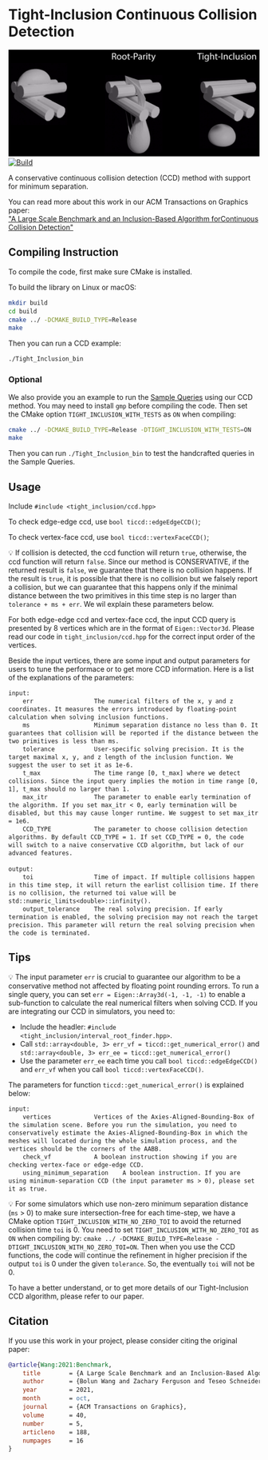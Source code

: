 # Tight-Inclusion Continuous Collision Detection
<!-- ![](./fig/line-search.jpg) -->
![](./fig/tight-inclusion-teaser.png)
[![Build](https://github.com/Continuous-Collision-Detection/Tight-Inclusion/actions/workflows/continuous.yml/badge.svg)](https://github.com/Continuous-Collision-Detection/Tight-Inclusion/actions/workflows/continuous.yml)

A conservative continuous collision detection (CCD) method with support for minimum separation.

You can read more about this work in our ACM Transactions on Graphics paper:<br>
["A Large Scale Benchmark and an Inclusion-Based Algorithm forContinuous Collision Detection"](https://continuous-collision-detection.github.io/tight_inclusion/)

## Compiling Instruction

To compile the code, first make sure CMake is installed.

To build the library on Linux or macOS:
```sh
mkdir build
cd build
cmake ../ -DCMAKE_BUILD_TYPE=Release
make
```
Then you can run a CCD example:
```bash
./Tight_Inclusion_bin
```

### Optional

We also provide you an example to run the [Sample Queries](https://github.com/Continuous-Collision-Detection/Sample-Queries) using our CCD method. You may need to install `gmp` before compiling the code. Then set the CMake option `TIGHT_INCLUSION_WITH_TESTS` as `ON` when compiling:
```sh
cmake ../ -DCMAKE_BUILD_TYPE=Release -DTIGHT_INCLUSION_WITH_TESTS=ON
make
```
Then you can run `./Tight_Inclusion_bin` to test the handcrafted queries in the Sample Queries.
## Usage
Include `#include <tight_inclusion/ccd.hpp>`

To check edge-edge ccd, use `bool ticcd::edgeEdgeCCD()`;

To check vertex-face ccd, use `bool ticcd::vertexFaceCCD()`;

💡 If collision is detected, the ccd function will return `true`, otherwise, the ccd function will return `false`. Since our method is CONSERVATIVE, if the returned result is `false`, we guarantee that there is no collision happens. If the result is `true`, it is possible that there is no collision but we falsely report a collision, but we can guarantee that this happens only if the minimal distance between the two primitives in this time step is no larger than `tolerance + ms + err`. We wil explain these parameters below.  

For both edge-edge ccd and vertex-face ccd, the input CCD query is presented by 8 vertices which are in the format of `Eigen::Vector3d`. Please read our code in `tight_inclusion/ccd.hpp` for the correct input order of the vertices.

Beside the input vertices, there are some input and output parameters for users to tune the performace or to get more CCD information. Here is a list of the explanations of the parameters:

```
input:
    err                 The numerical filters of the x, y and z coordinates. It measures the errors introduced by floating-point calculation when solving inclusion functions.
    ms                  Minimum separation distance no less than 0. It guarantees that collision will be reported if the distance between the two primitives is less than ms.
    tolerance           User-specific solving precision. It is the target maximal x, y, and z length of the inclusion function. We suggest the user to set it as 1e-6.
    t_max               The time range [0, t_max] where we detect collisions. Since the input query implies the motion in time range [0, 1], t_max should no larger than 1.
    max_itr             The parameter to enable early termination of the algorithm. If you set max_itr < 0, early termination will be disabled, but this may cause longer runtime. We suggest to set max_itr = 1e6.
    CCD_TYPE            The parameter to choose collision detection algorithms. By default CCD_TYPE = 1. If set CCD_TYPE = 0, the code will switch to a naive conservative CCD algorithm, but lack of our advanced features.

output:
    toi                 Time of impact. If multiple collisions happen in this time step, it will return the earlist collision time. If there is no collision, the returned toi value will be std::numeric_limits<double>::infinity().
    output_tolerance    The real solving precision. If early termination is enabled, the solving precision may not reach the target precision. This parameter will return the real solving precision when the code is terminated.
```
## Tips
💡 The input parameter `err` is crucial to guarantee our algorithm to be a conservative method not affected by floating point rounding errors. To run a single query, you can set `err = Eigen::Array3d(-1, -1, -1)` to enable a sub-function to calculate the real numerical filters when solving CCD. If you are integrating our CCD in simulators, you need to:

- Include the headler: `#include <tight_inclusion/interval_root_finder.hpp>`.
- Call `std::array<double, 3> err_vf = ticcd::get_numerical_error()` and `std::array<double, 3> err_ee = ticcd::get_numerical_error()`
- Use the parameter `err_ee` each time you call `bool ticcd::edgeEdgeCCD()` and `err_vf` when you call `bool ticcd::vertexFaceCCD()`.

The parameters for function `ticcd::get_numerical_error()` is explained below:
```
input:
    vertices            Vertices of the Axies-Aligned-Bounding-Box of the simulation scene. Before you run the simulation, you need to conservatively estimate the Axies-Aligned-Bounding-Box in which the meshes will located during the whole simulation process, and the vertices should be the corners of the AABB.
    check_vf            A boolean instruction showing if you are checking vertex-face or edge-edge CCD.
    using_minimum_separation    A boolean instruction. If you are using minimum-separation CCD (the input parameter ms > 0), please set it as true.

```
💡 For some simulators which use non-zero minimum separation distance (`ms` > 0) to make sure intersection-free for each time-step, we have a CMake option `TIGHT_INCLUSION_WITH_NO_ZERO_TOI` to avoid the returned collision time `toi` is 0. You need to set `TIGHT_INCLUSION_WITH_NO_ZERO_TOI` as `ON` when compiling by: `cmake ../ -DCMAKE_BUILD_TYPE=Release -DTIGHT_INCLUSION_WITH_NO_ZERO_TOI=ON`. Then when you use the CCD functions, the code will continue the refinement in higher precision if the output `toi` is 0 under the given `tolerance`. So, the eventually `toi` will not be 0.

To have a better understand, or to get more details of our Tight-Inclusion CCD algorithm, please refer to our paper.

## Citation

If you use this work in your project, please consider citing the original paper:

```bibtex
@article{Wang:2021:Benchmark,
    title        = {A Large Scale Benchmark and an Inclusion-Based Algorithm for Continuous Collision Detection},
    author       = {Bolun Wang and Zachary Ferguson and Teseo Schneider and Xin Jiang and Marco Attene and Daniele Panozzo},
    year         = 2021,
    month        = oct,
    journal      = {ACM Transactions on Graphics},
    volume       = 40,
    number       = 5,
    articleno    = 188,
    numpages     = 16
}
```
